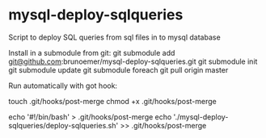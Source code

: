 # mysql-deploy-sqlqueries
Script to deploy SQL queries from sql files in to mysql database

Install in a submodule from git:
git submodule add git@github.com:brunoemer/mysql-deploy-sqlqueries.git
git submodule init
git submodule update
git submodule foreach git pull origin master

Run automatically with got hook:

touch .git/hooks/post-merge
chmod +x .git/hooks/post-merge

echo '#!/bin/bash' > .git/hooks/post-merge
echo './mysql-deploy-sqlqueries/deploy-sqlqueries.sh' >> .git/hooks/post-merge

